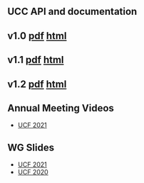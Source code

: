 ## UCC API and documentation

## v1.0 [pdf](api/v1.0/pdf/ucc.pdf) [html](api/v1.0/html/index.html)
## v1.1 [pdf](api/v1.1/pdf/ucc.pdf) [html](api/v1.1/html/index.html)
## v1.2 [pdf](api/v1.2/pdf/ucc.pdf) [html](api/v1.2/html/index.html)

## Annual Meeting Videos
* [UCF 2021](https://www.youtube.com/watch?v=KyV4AKy0tUs)

## WG Slides
* [UCF 2021](wg_slides/ucc_am_2021.pdf) 
* [UCF 2020](wg_slides/ucc_am_2020.pdf)
